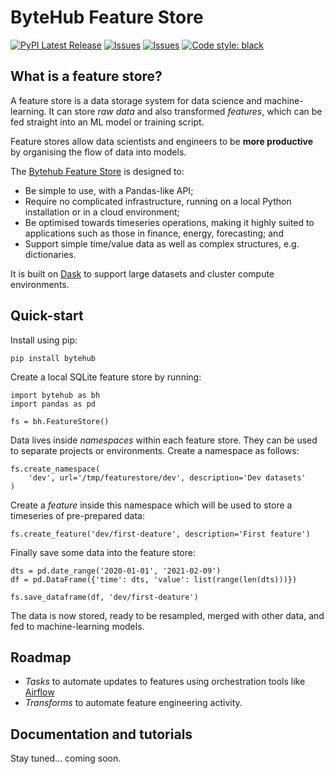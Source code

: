 # ByteHub Feature Store

[![PyPI Latest Release](https://img.shields.io/pypi/v/bytehub.svg)](https://pypi.org/project/bytehub/)
[![Issues](https://img.shields.io/github/workflow/status/bytehub-ai/bytehub/Tests)](https://github.com/bytehub-ai/bytehub/actions?query=workflow%3ATests)
[![Issues](https://img.shields.io/github/issues/bytehub-ai/bytehub)](https://github.com/bytehub-ai/bytehub/issues)
[![Code style: black](https://img.shields.io/badge/code%20style-black-000000.svg)](https://github.com/psf/black)


## What is a feature store?

A feature store is a data storage system for data science and machine-learning. It can store _raw data_ and also transformed _features_, which can be fed straight into an ML model or training script.

Feature stores allow data scientists and engineers to be **more productive** by organising the flow of data into models.

The [Bytehub Feature Store](https://www.bytehub.ai) is designed to:
* Be simple to use, with a Pandas-like API;
* Require no complicated infrastructure, running on a local Python installation or in a cloud environment;
* Be optimised towards timeseries operations, making it highly suited to applications such as those in finance, energy, forecasting; and
* Support simple time/value data as well as complex structures, e.g. dictionaries.

It is built on [Dask](https://dask.org/) to support large datasets and cluster compute environments.

## Quick-start

Install using pip:

    pip install bytehub

Create a local SQLite feature store by running:

    import bytehub as bh
    import pandas as pd

    fs = bh.FeatureStore()

Data lives inside _namespaces_ within each feature store. They can be used to separate projects or environments. Create a namespace as follows:

    fs.create_namespace(
        'dev', url='/tmp/featurestore/dev', description='Dev datasets'
    )

Create a _feature_ inside this namespace which will be used to store a timeseries of pre-prepared data:

    fs.create_feature('dev/first-deature', description='First feature')

Finally save some data into the feature store:

    dts = pd.date_range('2020-01-01', '2021-02-09')
    df = pd.DataFrame({'time': dts, 'value': list(range(len(dts)))})

    fs.save_dataframe(df, 'dev/first-deature')

The data is now stored, ready to be resampled, merged with other data, and fed to machine-learning models.

## Roadmap

* _Tasks_ to automate updates to features using orchestration tools like [Airflow](https://airflow.apache.org/)
* _Transforms_ to automate feature engineering activity.

## Documentation and tutorials

Stay tuned... coming soon.